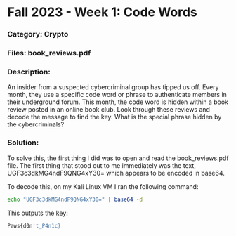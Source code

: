 # Fall 2023 - Week 1: Code Words

### Category: Crypto

### Files: book_reviews.pdf

### Description: 
An insider from a suspected cybercriminal group has tipped us off. Every month, they use a specific code word or phrase to authenticate members in their underground forum. 
This month, the code word is hidden within a book review posted in an online book club. Look through these reviews and decode the message to find the key.
What is the special phrase hidden by the cybercriminals?

### Solution:
To solve this, the first thing I did was to open and read the book_reviews.pdf file. The first thing that stood out to me immediately was the text, UGF3c3dkMG4ndF9QNG4xY30= which appears to be encoded in base64.

To decode this, on my Kali Linux VM I ran the following command:
```bash
echo "UGF3c3dkMG4ndF9QNG4xY30=" | base64 -d
```

This outputs the key:
```bash
Paws{d0n't_P4n1c}
```